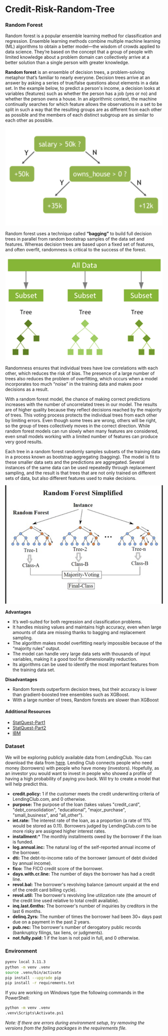# Credit-Risk-Random-Tree

### Random Forest

Random forest is a popular ensemble learning method for classification and regression. 
Ensemble learning methods combine multiple machine learning (ML) algorithms to obtain a better model—the wisdom of crowds applied to data science. They’re based on the concept that a group of people with limited knowledge about a problem domain can collectively arrive at a better solution than a single person with greater knowledge.

**Random forest** is an ensemble of decision trees, a problem-solving metaphor that’s familiar to nearly everyone. Decision trees arrive at an answer by asking a series of true/false questions about elements in a data set. In the example below, to predict a person's income, a decision looks at variables (features) such as whether the person has a job (yes or no) and whether the person owns a house. In an algorithmic context, the machine continually searches for which feature allows the observations in a set to be split in such a way that the resulting groups are as different from each other as possible and the members of each distinct subgroup are as similar to each other as possible.


![Example](images/image1.png)

Random forest uses a technique called **“bagging”** to build full decision trees in parallel from random bootstrap samples of the data set and features. Whereas decision trees are based upon a fixed set of features, and often overfit, randomness is critical to the success of the forest. 

![Example_2](images/image2.png)

Randomness ensures that individual trees have low correlations with each other, which reduces the risk of bias. The presence of a large number of trees also reduces the problem of overfitting, which occurs when a model incorporates too much “noise” in the training data and makes poor decisions as a result.

With a random forest model, the chance of making correct predictions increases with the number of uncorrelated trees in our model. The results are of higher quality because they reflect decisions reached by the majority of trees. This voting process protects the individual trees from each other by limiting errors. Even though some trees are wrong, others will be right, so the group of trees collectively moves in the correct direction. While random forest models can run slowly when many features are considered, even small models working with a limited number of features can produce very good results.

Each tree in a random forest randomly samples subsets of the training data in a process known as bootstrap aggregating (bagging). The model is fit to these smaller data sets and the predictions are aggregated. Several instances of the same data can be used repeatedly through replacement sampling, and the result is that trees that are not only trained on different sets of data, but also different features used to make decisions.

![Example_3](images/image3.png)

**Advantages**

- It’s well-suited for both regression and classification problems.
- It handles missing values and maintains high accuracy, even when large amounts of data are missing thanks to bagging and replacement sampling.
- The algorithm makes model overfitting nearly impossible because of the “majority rules” output.
- The model can handle very large data sets with thousands of input variables, making it a good tool for dimensionality reduction.
- Its algorithms can be used to identify the most important features from the training data set.

**Disadvantages**

- Random forests outperform decision trees, but their accuracy is lower than gradient-boosted tree ensembles such as XGBoost.
- With a large number of trees, Random forests are slower than XGBoost

#### Additional Resources

- [StatQuest-Part1](https://www.youtube.com/watch?v=J4Wdy0Wc_xQ)
- [StatQuest-Part2](https://www.youtube.com/watch?v=sQ870aTKqiM&t=1s)
- [IBM](https://www.youtube.com/watch?v=gkXX4h3qYm4)

### Dataset

We will be exploring publicly available data from LendingClub. You can download the data from [here](https://www.lendingclub.com/info/download-data.action). Lending Club connects people who need money (borrowers) with people who have money (investors). Hopefully, as an investor you would want to invest in people who showed a profile of having a high probability of paying you back. Will try to create a model that will help predict this.

- **credit.policy:** 1 if the customer meets the credit underwriting criteria of LendingClub.com, and 0 otherwise.
- **purpose:** The purpose of the loan (takes values "credit_card", "debt_consolidation", "educational", "major_purchase", "small_business", and "all_other").
- **int.rate:** The interest rate of the loan, as a proportion (a rate of 11% would be stored as 0.11). Borrowers judged by LendingClub.com to be more risky are assigned higher interest rates.
- **installment:*** The monthly installments owed by the borrower if the loan is funded.
- **log.annual.inc:** The natural log of the self-reported annual income of the borrower.
- **dti:** The debt-to-income ratio of the borrower (amount of debt divided by annual income).
- **fico:** The FICO credit score of the borrower.
- **days.with.cr.line:** The number of days the borrower has had a credit line.
- **revol.bal:** The borrower's revolving balance (amount unpaid at the end of the credit card billing cycle).
- **revol.util:** The borrower's revolving line utilization rate (the amount of the credit line used relative to total credit available).
- **inq.last.6mths:** The borrower's number of inquiries by creditors in the last 6 months.
- **delinq.2yrs:** The number of times the borrower had been 30+ days past due on a payment in the past 2 years.
- **pub.rec:** The borrower's number of derogatory public records (bankruptcy filings, tax liens, or judgments).
- **not.fully.paid:** 1 if the loan is not paid in full, and 0 otherwise.

### Environment


```BASH
pyenv local 3.11.3
python -m venv .venv
source .venv/bin/activate
pip install --upgrade pip
pip install -r requirements.txt
```
If you are working on Windows type the following commands in the PowerShell:

```sh
python -m venv .venv
.venv\Scripts\Activate.ps1
```

*Note: If there are errors during environment setup, try removing the versions from the failing packages in the requirements file.*